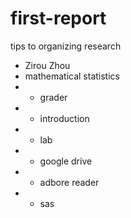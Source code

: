 # first-report
tips to organizing research

- Zirou Zhou
- mathematical statistics
- - grader
- - introduction
- - lab
- - google drive
- - adbore reader
- - sas
